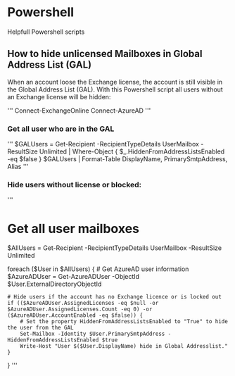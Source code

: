 # Powershell
Helpfull Powershell scripts


## How to hide unlicensed Mailboxes in Global Address List (GAL)
When an account loose the Exchange license, the account is still visible in the Global Address List (GAL).
With this Powershell script all users without an Exchange license will be hidden:

'''
Connect-ExchangeOnline
Connect-AzureAD
'''

### Get all user who are in the GAL
 
'''
$GALUsers = Get-Recipient -RecipientTypeDetails UserMailbox -ResultSize Unlimited | Where-Object { $_.HiddenFromAddressListsEnabled -eq $false }
$GALUsers | Format-Table DisplayName, PrimarySmtpAddress, Alias
'''

### Hide users without license or blocked:
'''
# Get all user mailboxes
$AllUsers = Get-Recipient -RecipientTypeDetails UserMailbox -ResultSize Unlimited

foreach ($User in $AllUsers) {
    # Get AzureAD user information
    $AzureADUser = Get-AzureADUser -ObjectId $User.ExternalDirectoryObjectId

    # Hide users if the account has no Exchange licence or is locked out
    if (($AzureADUser.AssignedLicenses -eq $null -or $AzureADUser.AssignedLicenses.Count -eq 0) -or ($AzureADUser.AccountEnabled -eq $false)) {
        # Set the property HiddenFromAddressListsEnabled to "True" to hide the user from the GAL
        Set-Mailbox -Identity $User.PrimarySmtpAddress -HiddenFromAddressListsEnabled $true
        Write-Host "User $($User.DisplayName) hide in Global Addresslist."
    }
}
'''
